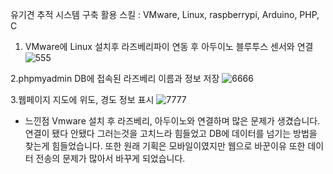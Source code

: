 유기견 추적 시스템 구축 
활용 스킬 : VMware, Linux, raspberrypi, Arduino, PHP, C 

1. VMware에 Linux 설치후 라즈베리파이 연동 후 아두이노 블루투스 센서와 연결
![555](https://github.com/xkr8475/Dog/assets/31229141/814db1cd-bdee-4e4d-a64b-76b7be8b1d90)

2.phpmyadmin DB에 접속된 라즈베리 이름과 정보 저장
![6666](https://github.com/xkr8475/Dog/assets/31229141/2955cf8c-f0ec-41aa-818e-2e4fa92d5d84)

3.웹페이지 지도에 위도, 경도 정보 표시
![7777](https://github.com/xkr8475/Dog/assets/31229141/e432703c-610d-47e5-a8b1-3bcb431d2be7)

- 느낀점
Vmware 설치 후 라즈베리, 아두이노와 연결하며 많은 문제가 생겼습니다. 연결이 됐다 안됐다 그러는것을 고치느라 힘들었고
DB에 데이터를 넘기는 방법을 찾는게 힘들었습니다. 또한 원래 기획은 모바일이였지만 웹으로 바꾼이유 또한 데이터 전송의 문제가 많아서
바꾸게 되었습니다.
